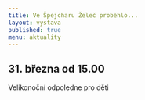 ```yaml
---
title: Ve Špejcharu Želeč proběhlo...
layout: vystava
published: true
menu: aktuality
---
```

<h2>31. března od 15.00</strong></h2>
Velikonoční odpoledne pro děti<br /><br />
